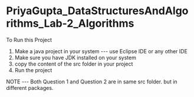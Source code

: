 # PriyaGupta_DataStructuresAndAlgorithms_Lab-2_Algorithms

To Run this Project

  1. Make a java project in your system --- use Eclipse IDE or any other IDE
  2. Make sure you have JDK installed on your system
  3. copy the content of the src folder in your project
  4. Run the project

NOTE --- Both Question 1 and Question 2 are in same src folder. but in different packages. 
